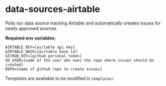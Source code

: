 # data-sources-airtable

Polls our data source tracking Airtable and automatically creates issues for newly approved sources.

**Required env variables:**
```
AIRTABLE_KEY=[airtable api key]
AIRTABLE_BASE=[airtable base id]
GITHUB_KEY=[github personal token]
GH_USER=[name of the user who owns the repo where issues should be created]
REPO=[name of github repo to create issues]
```

Templates are available to be modified in `templates/`